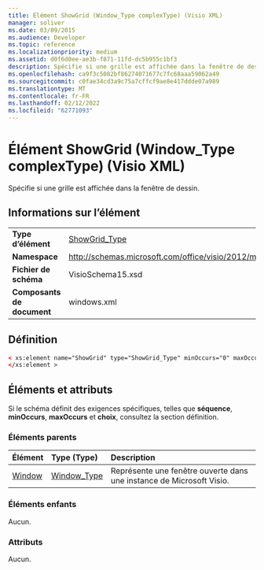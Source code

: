 ```yaml
---
title: Élément ShowGrid (Window_Type complexType) (Visio XML)
manager: soliver
ms.date: 03/09/2015
ms.audience: Developer
ms.topic: reference
ms.localizationpriority: medium
ms.assetid: d0f6d0ee-ae3b-f871-11fd-dc5b955c1bf3
description: Spécifie si une grille est affichée dans la fenêtre de dessin.
ms.openlocfilehash: ca9f3c5082bf86274071677c7fc68aaa59062a49
ms.sourcegitcommit: c0fae34cd3a9c75a7cffcf9ae8e417ddde07a989
ms.translationtype: MT
ms.contentlocale: fr-FR
ms.lasthandoff: 02/12/2022
ms.locfileid: "62771093"
---
```

# <a name="showgrid-element-window_type-complextype-visio-xml"></a>Élément ShowGrid (Window_Type complexType) (Visio XML)

Spécifie si une grille est affichée dans la fenêtre de dessin.
  
## <a name="element-information"></a>Informations sur l’élément

|||
|:-----|:-----|
|**Type d’élément** <br/> |[ShowGrid_Type](showgrid_type-complextypevisio-xml.md) <br/> |
|**Namespace** <br/> |http://schemas.microsoft.com/office/visio/2012/main  <br/> |
|**Fichier de schéma** <br/> |VisioSchema15.xsd  <br/> |
|**Composants de document** <br/> |windows.xml  <br/> |
   
## <a name="definition"></a>Définition

```XML
< xs:element name="ShowGrid" type="ShowGrid_Type" minOccurs="0" maxOccurs="1" >
</xs:element >
```

## <a name="elements-and-attributes"></a>Éléments et attributs

Si le schéma définit des exigences spécifiques, telles que **séquence**, **minOccurs**, **maxOccurs** et **choix**, consultez la section définition. 
  
### <a name="parent-elements"></a>Éléments parents

|**Élément**|**Type (Type)**|**Description**|
|:-----|:-----|:-----|
|[Window](window-element-windows_type-complextypevisio-xml.md) <br/> |[Window_Type](window_type-complextypevisio-xml.md) <br/> |Représente une fenêtre ouverte dans une instance de Microsoft Visio. |
   
### <a name="child-elements"></a>Éléments enfants

Aucun.
  
### <a name="attributes"></a>Attributs

Aucun.
  


